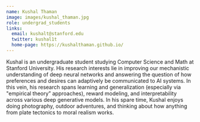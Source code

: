 ```yaml
---
name: Kushal Thaman
image: images/kushal_thaman.jpg
role: undergrad_students
links:
  email: kushalt@stanford.edu
  twitter: kushal1t
  home-page: https://kushalthaman.github.io/ 
---
```


Kushal is an undergraduate student studying Computer Science and Math at Stanford University. His research interests lie in improving our mechanistic understanding of deep neural networks and answering the question of how preferences and desires can adaptively be communicated to AI systems. In this vein, his research spans learning and generalization (especially via "empirical theory” approaches), reward modeling, and interpretability across various deep generative models. In his spare time, Kushal enjoys doing photography, outdoor adventures, and thinking about how anything from plate tectonics to moral realism works.
